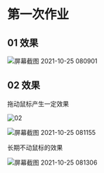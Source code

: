 # 第一次作业


## 01 效果

![屏幕截图 2021-10-25 080901](https://user-images.githubusercontent.com/90942805/138618344-367def5c-4c7d-4ac0-ad4f-99a34830127d.png)


## 02 效果

拖动鼠标产生一定效果

![02](https://user-images.githubusercontent.com/90942805/138618422-37265f35-40ad-4315-9560-609186fd1641.png)

![屏幕截图 2021-10-25 081155](https://user-images.githubusercontent.com/90942805/138618455-b5cac8cb-c664-4e5a-944e-81b2cf95d506.png)

长期不动鼠标的效果

![屏幕截图 2021-10-25 081306](https://user-images.githubusercontent.com/90942805/138618505-6a2a1c77-1307-46b2-a5d2-01228606e9ba.png)
